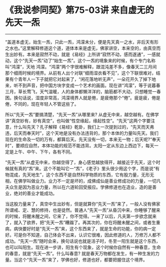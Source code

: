 # 《我说参同契》第75-03讲 来自虚无的先天一炁

------

“盖道本虚无，始生一炁，只此一炁，鸿濛未分，便是先天真一之水，非后天有形之水也。”这里解释修道这个道，道体本来是虚无，佛家讲空，本来空的，由真空而生出妙有。本来是寂然不动，就是《易经》上所讲“寂然不动，感而遂通”，一感就动，这个“先天一炁”动了“始生一炁”。这个一炁的境象来的时候，有个专门名称叫“鸿濛”，天地 鸿濛。“鸿濛”两个字很难解释，跟混沌差不多，像春天二三月间那个细雨时候的境界。从前有人出个对联“细雨湿衣看不见”，这个下联很难对，结果有个青年人一下子就把它对起来了，“闲花落地听无声”，一朵花开久了掉下地来，听不到声音，把中国方块字变成一个艺术的画面。现在讲“鸿濛”，等于说暮春三月，草长莺飞，天气温暖，人的身体都懒洋洋的，脑筋都不大动，只想睡觉一春困。换句话说，湿度非常高，鸿濛境界人就是倦，是疲倦那个“倦”。疲是疲，倦是倦，不同的，现在年轻人不管这些了。

所以“先天一炁”要搞清楚，“先天一炁”从哪里来? 从虚无中来，越空越有。在佛学讲“真空妙有，妙有真空”，也叫做“性空缘起，缘起性空”。“先天”这两个字要注意，什么叫先天？孔子解释《易经》乾卦，我们上一次提到过的，“先天而天弗违，后天而奉天时”，这个天地是没有办法违背的，那个本体的力量叫先天。我们现在的生命及一切的万有，都算后天。先天没有一切，本来无一物；后天呢?“奉天时”，要顺应自然，本体功能的规范不能违背。太阳一定从东边上西边下，每天一定是上午、中午、下午，各有不同。

“先天一炁”从虚无中来，你越空得了，身心感觉越放得开，越接近于先天，这个时候就有真的“炁”来。这个不能叫它一“炁”，《老子》里头很少用这个字，而是说“有物混成，先天地生”，这个东西不是自然科学物质的东西，它有股力量，无形无相，在佛学叫做业力。业力不一定是坏的，成佛成仙是善业修成功的力量，一切凡夫众生是因为恶业力量，所以在六道轮回受报应。学佛修道也在造业，造的是善业，绝对的善业才能成功。

当这股力量来了，真空中生出妙有，但是就算你“先天一炁”来了，一般人没有佛家所谓戒、定、慧的修持，也是徒然。普通人“先天一炁”从昏沉中来，你睡够了醒来的时候，将醒未醒之间，它来了，你不觉得。一来了以后，凡夫第一步欲念就来了，就入了欲界，把“先天一炁”糟蹋了。再其次的，你在将醒未醒之间，或者生重病，病快要好时是“先天一炁”来，这个东西来了，就是生命的功能，你的病一定好。可是你不知道，自己体会不出来，认识它很难，因此修道的人，万修万人都不成功。“先天一炁”随时会来，换句话说也就是活子时，冬至一阳生就是这个东西，也可以叫阳生。现在进一步讲，阳生有个现象，这个时候你自然有一种春意，生命的春意，就是“先天一炁”。什么叫春意? 就是春天万物都在发生，有一种生发的力量。当这个“先天一炁”来了，学佛也好，修道也好，都要把握住这个境界。